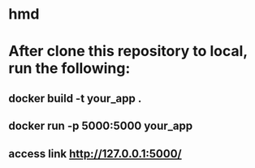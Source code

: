 # hmd
# After clone this repository to local, run the following:
## docker build -t your_app .
## docker run -p 5000:5000 your_app
## access link http://127.0.0.1:5000/
